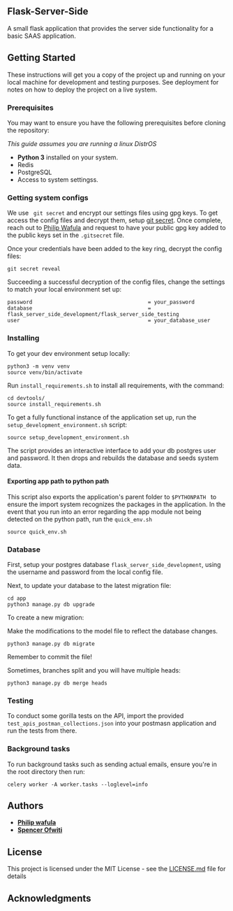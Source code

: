 ## Flask-Server-Side
A small flask application that provides the server side functionality for a basic SAAS application.
## Getting Started

These instructions will get you a copy of the project up and running on your local machine for development
and testing purposes.
See deployment for notes on how to deploy the project on a live system.

### Prerequisites

You may want to ensure you have the following prerequisites before cloning the repository:

_This guide assumes you are running a linux DistrOS_

- **Python 3** installed on your system.
- Redis
- PostgreSQL
- Access to system settingss.


### Getting system configs

We use ` git secret` and encrypt our settings files using gpg keys. To get access the config files and decrypt them,
setup [git secret](https://git-secret.io/). Once complete, reach out to [Philip Wafula](philipwafula2@gmailcom)
and request to have your public gpg key added to the public keys set in the `.gitsecret` file.

Once your credentials have been added to the key ring, decrypt the config files:
```shell script
git secret reveal
```

Succeeding a successful decryption of the config files, change the settings to match your local environment
set up:

```
password                                     = your_password
database                                     = flask_server_side_development/flask_server_side_testing
user                                         = your_database_user
```

### Installing

To get your dev environment setup locally:


```shell script
python3 -m venv venv
source venv/bin/activate
```

Run `install_requirements.sh` to install all requirements, with the command:

```shell script
cd devtools/
source install_requirements.sh
```
To get a fully functional instance of the application set up, run the `setup_development_environment.sh` script:

```shell script
source setup_development_environment.sh
```
The script provides an interactive interface to add your db postgres user and password. It then drops and rebuilds the database
and seeds system data.

#### Exporting app path to python path
This script also exports the application's parent folder to `$PYTHONPATH ` to ensure the import system recognizes the packages
in the application. In the event that you run into an error regarding the app module not being detected on the python path,
run the `quick_env.sh`

```shell script
source quick_env.sh
```

### Database
First, setup your postgres database `flask_server_side_development`, using the username and password from the local config file.

Next, to update your database to the latest migration file:

```shell script
cd app
python3 manage.py db upgrade
```

To create a new migration:

Make the modifications to the model file to reflect the database changes.

```shell script
python3 manage.py db migrate
```

Remember to commit the file!

Sometimes, branches split and you will have multiple heads:

```shell script
python3 manage.py db merge heads
```

### Testing
To conduct some gorilla tests on the API, import the provided `test_apis_postman_collections.json` into your postmasn
application and run the tests from there.

### Background tasks
To run background tasks such as sending actual emails, ensure you're in the root directory then run:

```shell script
celery worker -A worker.tasks --loglevel=info
```


## Authors

* [**Philip wafula**](https://github.com/PhilipWafula)
* [**Spencer Ofwiti**](https://github.com/SpencerOfwiti)


## License

This project is licensed under the MIT License - see the [LICENSE.md](LICENSE.md) file for details

## Acknowledgments
